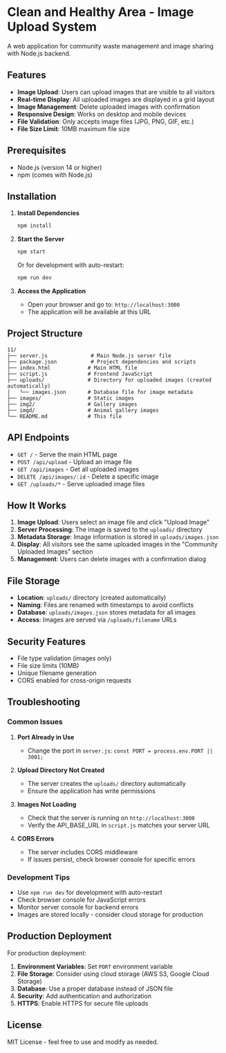 # Clean and Healthy Area - Image Upload System

A web application for community waste management and image sharing with Node.js backend.

## Features

- **Image Upload**: Users can upload images that are visible to all visitors
- **Real-time Display**: All uploaded images are displayed in a grid layout
- **Image Management**: Delete uploaded images with confirmation
- **Responsive Design**: Works on desktop and mobile devices
- **File Validation**: Only accepts image files (JPG, PNG, GIF, etc.)
- **File Size Limit**: 10MB maximum file size

## Prerequisites

- Node.js (version 14 or higher)
- npm (comes with Node.js)

## Installation

1. **Install Dependencies**
   ```bash
   npm install
   ```

2. **Start the Server**
   ```bash
   npm start
   ```
   
   Or for development with auto-restart:
   ```bash
   npm run dev
   ```

3. **Access the Application**
   - Open your browser and go to: `http://localhost:3000`
   - The application will be available at this URL

## Project Structure

```
11/
├── server.js              # Main Node.js server file
├── package.json           # Project dependencies and scripts
├── index.html            # Main HTML file
├── script.js             # Frontend JavaScript
├── uploads/              # Directory for uploaded images (created automatically)
│   └── images.json       # Database file for image metadata
├── images/               # Static images
├── img2/                 # Gallery images
├── imgd/                 # Animal gallery images
└── README.md             # This file
```

## API Endpoints

- `GET /` - Serve the main HTML page
- `POST /api/upload` - Upload an image file
- `GET /api/images` - Get all uploaded images
- `DELETE /api/images/:id` - Delete a specific image
- `GET /uploads/*` - Serve uploaded image files

## How It Works

1. **Image Upload**: Users select an image file and click "Upload Image"
2. **Server Processing**: The image is saved to the `uploads/` directory
3. **Metadata Storage**: Image information is stored in `uploads/images.json`
4. **Display**: All visitors see the same uploaded images in the "Community Uploaded Images" section
5. **Management**: Users can delete images with a confirmation dialog

## File Storage

- **Location**: `uploads/` directory (created automatically)
- **Naming**: Files are renamed with timestamps to avoid conflicts
- **Database**: `uploads/images.json` stores metadata for all images
- **Access**: Images are served via `/uploads/filename` URLs

## Security Features

- File type validation (images only)
- File size limits (10MB)
- Unique filename generation
- CORS enabled for cross-origin requests

## Troubleshooting

### Common Issues

1. **Port Already in Use**
   - Change the port in `server.js`: `const PORT = process.env.PORT || 3001;`

2. **Upload Directory Not Created**
   - The server creates the `uploads/` directory automatically
   - Ensure the application has write permissions

3. **Images Not Loading**
   - Check that the server is running on `http://localhost:3000`
   - Verify the API_BASE_URL in `script.js` matches your server URL

4. **CORS Errors**
   - The server includes CORS middleware
   - If issues persist, check browser console for specific errors

### Development Tips

- Use `npm run dev` for development with auto-restart
- Check browser console for JavaScript errors
- Monitor server console for backend errors
- Images are stored locally - consider cloud storage for production

## Production Deployment

For production deployment:

1. **Environment Variables**: Set `PORT` environment variable
2. **File Storage**: Consider using cloud storage (AWS S3, Google Cloud Storage)
3. **Database**: Use a proper database instead of JSON file
4. **Security**: Add authentication and authorization
5. **HTTPS**: Enable HTTPS for secure file uploads

## License

MIT License - feel free to use and modify as needed.

